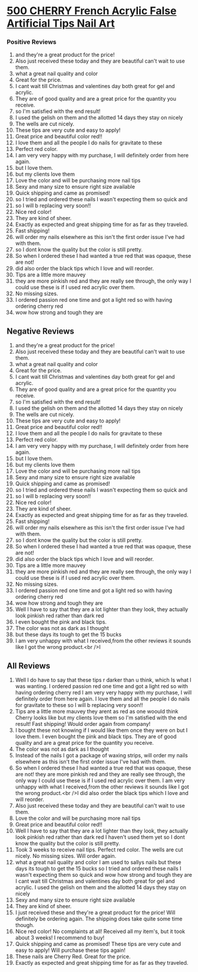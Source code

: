# [500 CHERRY French Acrylic False Artificial Tips Nail Art](https://products.checkmycream.com/products/500-CHERRY-French-Acrylic-False-Artificial-Tips-Nail-Art.html)

### Positive Reviews

<ol>
      <li>and they&#x27;re a great product for the price!</li>
      <li>Also just received these today and they are beautiful can&#x27;t wait to use them.</li>
      <li>what a great nail quality and color</li>
      <li>Great for the price.</li>
      <li>I cant wait till Christmas and valentines day both great for gel and acrylic.</li>
      <li>They are of good quality and are a great price for the quantity you receive.</li>
      <li>so I&#x27;m satisfied with the end result!</li>
      <li>I used the gelish on them and the allotted 14 days they stay on nicely</li>
      <li>The wells are cut nicely.</li>
      <li>These tips are very cute and easy to apply!</li>
      <li>Great price and beautiful color red!!</li>
      <li>I love them and all the people I do nails for gravitate to these</li>
      <li>Perfect red color.</li>
      <li>I am very very happy with my purchase, I will definitely order from here again.</li>
      <li>but I love them.</li>
      <li>but my clients love them</li>
      <li>Love the color and will be purchasing more nail tips</li>
      <li>Sexy and many size to ensure right size available</li>
      <li>Quick shipping and came as promised!</li>
      <li>so I tried and ordered these nails I wasn&#x27;t expecting them so quick and</li>
      <li>so I will b replacing very soon!!</li>
      <li>Nice red color!</li>
      <li>They are kind of sheer.</li>
      <li>Exactly as expected and great shipping time for as far as they traveled.</li>
      <li>Fast shipping!</li>
      <li>will order my nails elsewhere as this isn&#x27;t the first order issue I&#x27;ve had with them.</li>
      <li>so I dont know the quality but the color is still pretty.</li>
      <li>So when I ordered these I had wanted a true red that was opaque, these are not!</li>
      <li>did also order the black tips which I love and will reorder.</li>
      <li>Tips are a little more mauvey</li>
      <li>they are more pinkish red and they are really see through, the only way I could use these is if I used red acrylic over them.</li>
      <li>No missing sizes.</li>
      <li>I ordered passion red one time and got a light red so with having ordering cherry red</li>
      <li>wow how strong and tough they are</li>
</ol>


<h2>Negative Reviews</h2>
<ol>
<li> and they&#x27;re a great product for the price!</li>
<li> Also just received these today and they are beautiful can&#x27;t wait to use them.</li>
<li> what a great nail quality and color</li>
<li> Great for the price.</li>
<li> I cant wait till Christmas and valentines day both great for gel and acrylic.</li>
<li> They are of good quality and are a great price for the quantity you receive.</li>
<li> so I&#x27;m satisfied with the end result!</li>
<li> I used the gelish on them and the allotted 14 days they stay on nicely</li>
<li> The wells are cut nicely.</li>
<li> These tips are very cute and easy to apply!</li>
<li> Great price and beautiful color red!!</li>
<li> I love them and all the people I do nails for gravitate to these</li>
<li> Perfect red color.</li>
<li> I am very very happy with my purchase, I will definitely order from here again.</li>
<li> but I love them.</li>
<li> but my clients love them</li>
<li> Love the color and will be purchasing more nail tips</li>
<li> Sexy and many size to ensure right size available</li>
<li> Quick shipping and came as promised!</li>
<li> so I tried and ordered these nails I wasn&#x27;t expecting them so quick and</li>
<li> so I will b replacing very soon!!</li>
<li> Nice red color!</li>
<li> They are kind of sheer.</li>
<li> Exactly as expected and great shipping time for as far as they traveled.</li>
<li> Fast shipping!</li>
<li> will order my nails elsewhere as this isn&#x27;t the first order issue I&#x27;ve had with them.</li>
<li> so I dont know the quality but the color is still pretty.</li>
<li> So when I ordered these I had wanted a true red that was opaque, these are not!</li>
<li> did also order the black tips which I love and will reorder.</li>
<li> Tips are a little more mauvey</li>
<li> they are more pinkish red and they are really see through, the only way I could use these is if I used red acrylic over them.</li>
<li> No missing sizes.</li>
<li> I ordered passion red one time and got a light red so with having ordering cherry red</li>
<li> wow how strong and tough they are</li>
<li> Well I have to say that they are a lot lighter than they look, they actually look pinkish red rather than dark red</li>
<li> I even bought the pink and black tips.</li>
<li> The color was not as dark as I thought</li>
<li> but these days its tough to get the 15 bucks</li>
<li> I am very unhappy with what I received,from the other reviews it sounds like I got the wrong product.&lt;br /&gt;I</li>
</ol>

<h2>All Reviews</h2>

<ol>
    <li> Well I do have to say that these tips r darker than u think, which Is what I was wanting. I ordered passion red one time and got a light red so with having ordering cherry red I am very very happy with my purchase, I will definitely order from here again. I love them and all the people I do nails for gravitate to these so I will b replacing very soon!!</li>
    <li> Tips are a little more mauvey they arent as red as one woould think Cherry looks like but my clients love them so I&#x27;m satisfied with the end result! Fast shipping! Would order again from company!</li>
    <li> I bought these not knowing if I would like them once they were on but I love them. I even bought the pink and black tips. They are of good quality and are a great price for the quantity you receive.</li>
    <li> The color was not as dark as I thought</li>
    <li> Instead of the nails I got a package of waxing strips, will order my nails elsewhere as this isn&#x27;t the first order issue I&#x27;ve had with them.</li>
    <li> So when I ordered these I had wanted a true red that was opaque, these are not! they are more pinkish red and they are really see through, the only way I could use these is if I used red acrylic over them. I am very unhappy with what I received,from the other reviews it sounds like I got the wrong product.&lt;br /&gt;I did also order the black tips which I love and will reorder.</li>
    <li> Also just received these today and they are beautiful can&#x27;t wait to use them.</li>
    <li> Love the color and will be purchasing more nail tips</li>
    <li> Great price and beautiful color red!!</li>
    <li> Well I have to say that they are a lot lighter than they look, they actually look pinkish red rather than dark red I haven&#x27;t used them yet so I dont know the quality but the color is still pretty.</li>
    <li> Took 3 weeks to receive nail tips. Perfect red color. The wells are cut nicely. No missing sizes. Will order again.</li>
    <li> what a great nail quality and color I am used to sallys nails but these days its tough to get the 15 bucks so I tried and ordered these nails I wasn&#x27;t expecting them so quick and wow how strong and tough they are I cant wait till Christmas and valentines day both great for gel and acrylic. I used the gelish on them and the allotted 14 days they stay on nicely</li>
    <li> Sexy and many size to ensure right size available</li>
    <li> They are kind of sheer.</li>
    <li> I just received these and they&#x27;re a great product for the price! Will definitely be ordering again. The shipping does take quite some time though.</li>
    <li> Nice red color! No complaints at all! Received all my item&#x27;s, but it took about 3 weeks! I recommend to buy!</li>
    <li> Quick shipping and came as promised! These tips are very cute and easy to apply! Will purchase these tips again!</li>
    <li> These nails are Cherry Red.  Great for the price.</li>
    <li> Exactly as expected and great shipping time for as far as they traveled.</li>
</ol>




